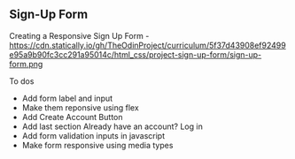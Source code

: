 ## Sign-Up Form 

Creating a Responsive Sign Up Form
-https://cdn.statically.io/gh/TheOdinProject/curriculum/5f37d43908ef92499e95a9b90fc3cc291a95014c/html_css/project-sign-up-form/sign-up-form.png

To dos
- Add form label and input 
- Make them reponsive using flex 
- Add Create Account Button
- Add last section Already have an account? Log in
- Add form validation inputs in javascript
- Make form responsive using media types
